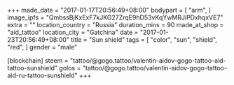 +++
made_date = "2017-01-17T20:56:49+08:00"
bodypart = [
  "arm",
]
image_ipfs = "QmbssBjKxExF7kJKG27ZrqE9hD53vKqYwMRJiPDxhqxVE7"
extra = ""
location_country = "Russia"
duration_mins = 90
made_at_shop = "aid_tattoo"
location_city = "Gatchina"
date = "2017-01-23T20:56:49+08:00"
title = "Sun shield"
tags = [
  "color",
  "sun",
  "shield",
  "red",
]
gender = "male"

[blockchain]
steem = "tattoo/@gogo.tattoo/valentin-aidov-gogo-tattoo-aid-tattoo-sunshield"
golos = "tattoo/@gogo.tattoo/valentin-aidov-gogo-tattoo-aid-ru-tattoo-sunshield"
+++
